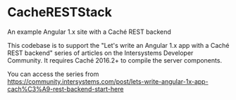 # CacheRESTStack
An example Angular 1.x site with a Caché REST backend

This codebase is to support the "Let's write an Angular 1.x app with a Caché REST backend" series of articles on the Intersystems Developer Community.  It requires Caché 2016.2+ to compile the server components.

You can access the series from https://community.intersystems.com/post/lets-write-angular-1x-app-cach%C3%A9-rest-backend-start-here
